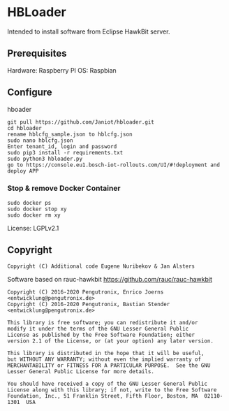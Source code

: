 # HBLoader

Intended to install software from Eclipse HawkBit server.


## Prerequisites

Hardware: Raspberry PI
OS: Raspbian


## Configure
hboader

    git pull https://github.com/Janiot/hbloader.git
    cd hbloader
    rename hblcfg_sample.json to hblcfg.json 
    sudo nano hblcfg.json
    Enter tenant_id, login and password
    sudo pip3 install -r requirements.txt
    sudo python3 hbloader.py
    go to https://console.eu1.bosch-iot-rollouts.com/UI/#!deployment and deploy APP

### Stop & remove Docker Container

    sudo docker ps 
    sudo docker stop xy
    sudo docker rm xy



License: LGPLv2.1

Copyright
---------

    Copyright (C) Additional code Eugene Nuribekov & Jan Alsters

Software based on rauc-hawkbit
https://github.com/rauc/rauc-hawkbit

    Copyright (C) 2016-2020 Pengutronix, Enrico Joerns <entwicklung@pengutronix.de>
    Copyright (C) 2016-2020 Pengutronix, Bastian Stender <entwicklung@pengutronix.de>
    
    This library is free software; you can redistribute it and/or
    modify it under the terms of the GNU Lesser General Public
    License as published by the Free Software Foundation; either
    version 2.1 of the License, or (at your option) any later version.
    
    This library is distributed in the hope that it will be useful,
    but WITHOUT ANY WARRANTY; without even the implied warranty of
    MERCHANTABILITY or FITNESS FOR A PARTICULAR PURPOSE.  See the GNU
    Lesser General Public License for more details.
    
    You should have received a copy of the GNU Lesser General Public
    License along with this library; if not, write to the Free Software
    Foundation, Inc., 51 Franklin Street, Fifth Floor, Boston, MA  02110-1301  USA



